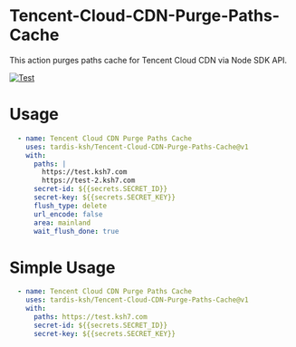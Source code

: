 # Tencent-Cloud-CDN-Purge-Paths-Cache
This action purges paths cache for Tencent Cloud CDN via Node SDK API.

[![Test](https://github.com/tardis-ksh/Tencent-Cloud-CDN-Purge-Paths-Cache/actions/workflows/test.yml/badge.svg)](https://github.com/tardis-ksh/Tencent-Cloud-CDN-Purge-Paths-Cache/actions/workflows/test.yml)

# Usage

```yaml
  - name: Tencent Cloud CDN Purge Paths Cache
    uses: tardis-ksh/Tencent-Cloud-CDN-Purge-Paths-Cache@v1
    with:
      paths: |
        https://test.ksh7.com
        https://test-2.ksh7.com
      secret-id: ${{secrets.SECRET_ID}}
      secret-key: ${{secrets.SECRET_KEY}}
      flush_type: delete
      url_encode: false
      area: mainland
      wait_flush_done: true
```

# Simple Usage

```yaml
  - name: Tencent Cloud CDN Purge Paths Cache
    uses: tardis-ksh/Tencent-Cloud-CDN-Purge-Paths-Cache@v1
    with:
      paths: https://test.ksh7.com
      secret-id: ${{secrets.SECRET_ID}}
      secret-key: ${{secrets.SECRET_KEY}}
```
